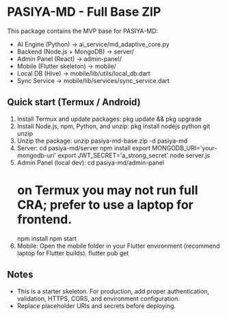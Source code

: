 # PASIYA-MD - Full Base ZIP
This package contains the MVP base for PASIYA-MD:
- AI Engine (Python) -> ai_service/md_adaptive_core.py
- Backend (Node.js + MongoDB) -> server/
- Admin Panel (React) -> admin-panel/
- Mobile (Flutter skeleton) -> mobile/
- Local DB (Hive) -> mobile/lib/utils/local_db.dart
- Sync Service -> mobile/lib/services/sync_service.dart

## Quick start (Termux / Android)
1. Install Termux and update packages:
   pkg update && pkg upgrade
2. Install Node.js, npm, Python, and unzip:
   pkg install nodejs python git unzip
3. Unzip the package:
   unzip pasiya-md-base.zip -d pasiya-md
4. Server:
   cd pasiya-md/server
   npm install
   export MONGODB_URI='your-mongodb-uri'
   export JWT_SECRET='a_strong_secret'
   node server.js
5. Admin Panel (local dev):
   cd pasiya-md/admin-panel
   # on Termux you may not run full CRA; prefer to use a laptop for frontend.
   npm install
   npm start
6. Mobile:
   Open the mobile folder in your Flutter environment (recommend laptop for Flutter builds).
   flutter pub get

## Notes
- This is a starter skeleton. For production, add proper authentication, validation, HTTPS, CORS, and environment configuration.
- Replace placeholder URIs and secrets before deploying.
